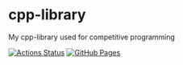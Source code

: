 # cpp-library
My cpp-library used for competitive programming

 [![Actions Status](https://github.com/nouka1729/cpp-library/workflows/verify/badge.svg)](https://github.com/nouka1729/cpp-library/actions) 
[![GitHub Pages](https://img.shields.io/static/v1?label=GitHub+Pages&message=+&color=brightgreen&logo=github)](https://nouka1729.github.io/cpp-library/)
